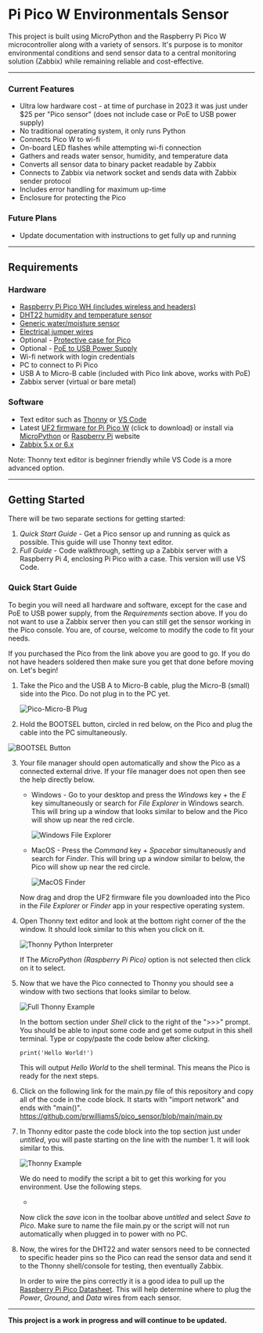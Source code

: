 # Pi Pico W Environmentals Sensor

This project is built using MicroPython and the Raspberry Pi Pico W microcontroller along with a variety of sensors. It's purpose is to monitor environmental conditions and send sensor data to a central monitoring solution (Zabbix) while remaining reliable and cost-effective.

---

### Current Features

-   Ultra low hardware cost - at time of purchase in 2023 it was just under $25 per "Pico sensor" (does not include case or PoE to USB power supply)
-   No traditional operating system, it only runs Python
-   Connects Pico W to wi-fi
-   On-board LED flashes while attempting wi-fi connection
-   Gathers and reads water sensor, humidity, and temperature data
-   Converts all sensor data to binary packet readable by Zabbix
-   Connects to Zabbix via network socket and sends data with Zabbix sender protocol
-   Includes error handling for maximum up-time
-   Enclosure for protecting the Pico

### Future Plans

-   Update documentation with instructions to get fully up and running

---

## Requirements

### Hardware

-   [Raspberry Pi Pico WH (includes wireless and headers)](https://www.amazon.com/Pico-Raspberry-Pre-Soldered-Dual-core-Processor/dp/B0BK9W4H2Q/ref=sr_1_3?crid=2B1GNFR12MH6E&keywords=pi+pico+wh&qid=1679514376&s=electronics&sprefix=pi+pico+wh%2Celectronics%2C87&sr=1-3)
-   [DHT22 humidity and temperature sensor](https://www.amazon.com/Gowoops-Temperature-Humidity-Measurement-Raspberry/dp/B073F472JL/ref=sr_1_1?crid=3R6ZHTR2TL1CL&keywords=dht22+sensor+gowoops&qid=1679514476&s=electronics&sprefix=dht22+sensor+gowoops%2Celectronics%2C79&sr=1-1)
-   [Generic water/moisture sensor](https://www.amazon.com/Sensor-Module-Detection-Surface-Arduino/dp/B01N058HS6/ref=asc_df_B01N058HS6/?tag=hyprod-20&linkCode=df0&hvadid=198091640568&hvpos=&hvnetw=g&hvrand=17694561205732239405&hvpone=&hvptwo=&hvqmt=&hvdev=c&hvdvcmdl=&hvlocint=&hvlocphy=9026834&hvtargid=pla-350450658191&psc=1)
-   [Electrical jumper wires](https://www.amazon.com/EDGELEC-Breadboard-1pin-1pin-Connector-Multicolored/dp/B07GD312VG/ref=sr_1_1_sspa?crid=SUAL3H21O6RR&keywords=female+to+female+jumper+wires&qid=1679514564&s=electronics&sprefix=female+to+female+jumper+wires%2Celectronics%2C88&sr=1-1-spons&psc=1&spLa=ZW5jcnlwdGVkUXVhbGlmaWVyPUEyU1czRTBFMDRGQkNTJmVuY3J5cHRlZElkPUEwMDUwNjMxVE5MOVYyUzRZNUhMJmVuY3J5cHRlZEFkSWQ9QTAyMTc1NDZRQVJERDNEQzgxM1Mmd2lkZ2V0TmFtZT1zcF9hdGYmYWN0aW9uPWNsaWNrUmVkaXJlY3QmZG9Ob3RMb2dDbGljaz10cnVl)
-   Optional - [Protective case for Pico](https://www.amazon.com/C4Labs-Zebra-Pico-Case-Raspberry/dp/B08X24QJZC/ref=sr_1_3?crid=3L7RQXKD6KT72&keywords=pi+pico+case&qid=1679515852&s=electronics&sprefix=pi+pico+case%2Celectronics%2C108&sr=1-3)
-   Optional - [PoE to USB Power Supply](https://www.sparkfun.com/products/18709)
-   Wi-fi network with login credentials
-   PC to connect to Pi Pico
-   USB A to Micro-B cable (included with Pico link above, works with PoE)
-   Zabbix server (virtual or bare metal)

### Software

-   Text editor such as [Thonny](https://thonny.org/) or [VS Code](https://code.visualstudio.com/download)
-   Latest [UF2 firmware for Pi Pico W](https://rpf.io/pico-w-firmware) (click to download) or install via [MicroPython](https://micropython.org/download/rp2-pico-w/) or [Raspberry Pi](https://www.raspberrypi.org/) website
-   [Zabbix 5.x or 6.x](https://www.zabbix.com/)

Note: Thonny text editor is beginner friendly while VS Code is a more advanced option.

---

## Getting Started

There will be two separate sections for getting started:

1. _Quick Start Guide_ - Get a Pico sensor up and running as quick as possible. This guide will use Thonny text editor.
2. _Full Guide_ - Code walkthrough, setting up a Zabbix server with a Raspberry Pi 4, enclosing Pi Pico with a case. This version will use VS Code.

### Quick Start Guide

To begin you will need all hardware and software, except for the case and PoE to USB power supply, from the _Requirements_ section above. If you do not want to use a Zabbix server then you can still get the sensor working in the Pico console. You are, of course, welcome to modify the code to fit your needs.

If you purchased the Pico from the link above you are good to go. If you do not have headers soldered then make sure you get that done before moving on. Let's begin!

1.  Take the Pico and the USB A to Micro-B cable, plug the Micro-B (small) side into the Pico. Do not plug in to the PC yet.

    ![Pico-Micro-B Plug](https://github.com/prwilliams5/pico_sensor/blob/main/images/pico-top-plug.png)

2.  Hold the BOOTSEL button, circled in red below, on the Pico and plug the cable into the PC simultaneously.

![BOOTSEL Button](https://github.com/prwilliams5/pico_sensor/blob/main/images/bootsel.png)

3.  Your file manager should open automatically and show the Pico as a connected external drive. If your file manager does not open then see the help directly below.

    -   Windows - Go to your desktop and press the _Windows_ key + the _E_ key simultaneously or search for _File Explorer_ in Windows search. This will bring up a window that looks similar to below and the Pico will show up near the red circle.

        ![Windows File Explorer](https://github.com/prwilliams5/pico_sensor/blob/main/images/windows-file-explorer.png)

    -   MacOS - Press the _Command_ key + _Spacebar_ simultaneously and search for _Finder_. This will bring up a window similar to below, the Pico will show up near the red circle.

        ![MacOS Finder](https://github.com/prwilliams5/pico_sensor/blob/main/images/macos-finder-example.png)

    Now drag and drop the UF2 firmware file you downloaded into the Pico in the _File Explorer_ or _Finder_ app in your respective operating system.

4.  Open Thonny text editor and look at the bottom right corner of the the window. It should look similar to this when you click on it.

    ![Thonny Python Interpreter](https://github.com/prwilliams5/pico_sensor/blob/main/images/thonny-interpreter-example.png)

    If The _MicroPython (Raspberry Pi Pico)_ option is not selected then click on it to select.

5.  Now that we have the Pico connected to Thonny you should see a window with two sections that looks similar to below.

    ![Full Thonny Example](https://github.com/prwilliams5/pico_sensor/blob/main/images/full-thonny-example.png)

    In the bottom section under _Shell_ click to the right of the ">>>" prompt. You should be able to input some code and get some output in this shell terminal. Type or copy/paste the code below after clicking.

    `print('Hello World!')`

    This will output _Hello World_ to the shell terminal. This means the Pico is ready for the next steps.

6.  Click on the following link for the main.py file of this repository and copy all of the code in the code block. It starts with "import network" and ends with "main()". https://github.com/prwilliams5/pico_sensor/blob/main/main.py

7.  In Thonny editor paste the code block into the top section just under _untitled_, you will paste starting on the line with the number 1. It will look similar to this.

    ![Thonny Example](https://github.com/prwilliams5/pico_sensor/blob/main/images/thonny-example.png)

    We do need to modify the script a bit to get this working for you environment. Use the following steps.

    -

    Now click the _save_ icon in the toolbar above _untitled_ and select _Save to Pico_. Make sure to name the file main.py or the script will not run automatically when plugged in to power with no PC.

8.  Now, the wires for the DHT22 and water sensors need to be connected to specific header pins so the Pico can read the sensor data and send it to the Thonny shell/console for testing, then eventually Zabbix.

    In order to wire the pins correctly it is a good idea to pull up the [Raspberry Pi Pico Datasheet](https://datasheets.raspberrypi.com/picow/pico-w-datasheet.pdf). This will help determine where to plug the _Power_, _Ground_, and _Data_ wires from each sensor.

---

**This project is a work in progress and will continue to be updated.**
